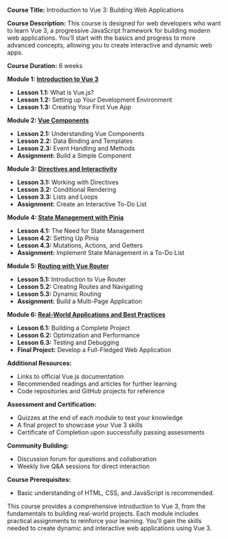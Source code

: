 **Course Title:** Introduction to Vue 3: Building Web Applications

**Course Description:** This course is designed for web developers who want to learn Vue 3, a progressive JavaScript framework for building modern web applications. You'll start with the basics and progress to more advanced concepts, allowing you to create interactive and dynamic web apps.

**Course Duration:** 6 weeks

**Module 1: [Introduction to Vue 3](modules/MODULE-1.md)**

- **Lesson 1.1:** What is Vue.js?
- **Lesson 1.2:** Setting up Your Development Environment
- **Lesson 1.3:** Creating Your First Vue App

**Module 2: [Vue Components](modules/MODULE-2.md)**

- **Lesson 2.1:** Understanding Vue Components
- **Lesson 2.2:** Data Binding and Templates
- **Lesson 2.3:** Event Handling and Methods
- **Assignment:** Build a Simple Component

**Module 3: [Directives and Interactivity](modules/MODULE-3.md)**

- **Lesson 3.1:** Working with Directives
- **Lesson 3.2:** Conditional Rendering
- **Lesson 3.3:** Lists and Loops
- **Assignment:** Create an Interactive To-Do List

**Module 4: [State Management with Pinia](modules/MODULE-4.md)**

- **Lesson 4.1:** The Need for State Management
- **Lesson 4.2:** Setting Up Pinia
- **Lesson 4.3:** Mutations, Actions, and Getters
- **Assignment:** Implement State Management in a To-Do List

**Module 5: [Routing with Vue Router](modules/MODULE-5.md)**

- **Lesson 5.1:** Introduction to Vue Router
- **Lesson 5.2:** Creating Routes and Navigating
- **Lesson 5.3:** Dynamic Routing
- **Assignment:** Build a Multi-Page Application

**Module 6: [Real-World Applications and Best Practices](modules/MODULE-6.md)**

- **Lesson 6.1:** Building a Complete Project
- **Lesson 6.2:** Optimization and Performance
- **Lesson 6.3:** Testing and Debugging
- **Final Project:** Develop a Full-Fledged Web Application

**Additional Resources:**

- Links to official Vue.js documentation
- Recommended readings and articles for further learning
- Code repositories and GitHub projects for reference

**Assessment and Certification:**

- Quizzes at the end of each module to test your knowledge
- A final project to showcase your Vue 3 skills
- Certificate of Completion upon successfully passing assessments

**Community Building:**

- Discussion forum for questions and collaboration
- Weekly live Q&A sessions for direct interaction

**Course Prerequisites:**

- Basic understanding of HTML, CSS, and JavaScript is recommended.

This course provides a comprehensive introduction to Vue 3, from the fundamentals to building real-world projects. Each module includes practical assignments to reinforce your learning. You'll gain the skills needed to create dynamic and interactive web applications using Vue 3.
